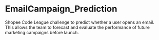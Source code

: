 # EmailCampaign_Prediction
Shopee Code League challenge to predict whether a user opens an email. This allows the team to forecast and evaluate the performance of future marketing campaigns before launch.
